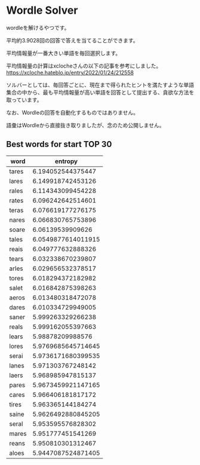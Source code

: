 # Wordle Solver

wordleを解けるやつです。

平均約3.9028回の回答で答えを当てることができます。

平均情報量が一番大きい単語を毎回選択します。

平均情報量の計算はxclocheさんの以下の記事を参考にしました。
https://xcloche.hateblo.jp/entry/2022/01/24/212558

ソルバーとしては、毎回答ごとに、現在まで得られたヒントを満たすような単語集合の中から、最も平均情報量が高い単語を回答として提出する、貪欲な方法を取っています。

なお、Wordleの回答を自動化するものではありません。

語彙はWordleから直接抜き取りましたが、念のため公開しません。

## Best words for start TOP 30

|word|entropy|
|-|-|
|tares|6.194052544375447|
|lares|6.149918742453126|
|rales|6.114343099454228|
|rates|6.096242642514601|
|teras|6.076619177276175|
|nares|6.066830765753896|
|soare|6.06139539909626|
|tales|6.0549877614011915|
|reais|6.049777632888326|
|tears|6.032338670239807|
|arles|6.029656532378517|
|tores|6.018294372182982|
|salet|6.016842875398263|
|aeros|6.013480318472078|
|dares|6.010334729949005|
|saner|5.999263329266238|
|reals|5.999162055397663|
|lears|5.98878209988576|
|lores|5.9769685645714645|
|serai|5.9736171680399535|
|lanes|5.971303767248142|
|laers|5.968985947815137|
|pares|5.9673459921147165|
|cares|5.966406181817172|
|tires|5.963365144184274|
|saine|5.9626492880845205|
|seral|5.953595576828302|
|mares|5.951777451541269|
|reans|5.950810301312467|
|aloes|5.9447087524871405|